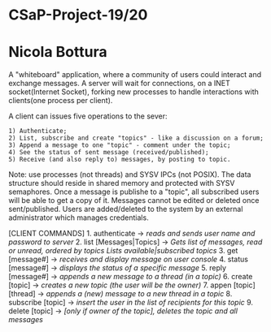 # CSaP-Project-19/20
# Nicola Bottura 

A "whiteboard" application, where a community of users could interact and exchange messages.
A server will wait for connections, on a INET socket(Internet Socket), forking new processes to handle interactions with clients(one process per client).

A client can issues five operations to the sever:

	1) Authenticate;
	2) List, subscribe and create "topics" - like a discussion on a forum;
	3) Append a message to one "topic" - comment under the topic;
	4) See the status of sent message (received/published);
	5) Receive (and also reply to) messages, by posting to topic.

Note: 	use processes (not threads) and SYSV IPCs (not POSIX).
      	The data structure should reside in shared memory and protected
      	with SYSV semaphores.
	Once a message is publishe to a "topic", all subscribed users will be able to get a copy of it.
	Messages cannot be edited or deleted once sent/published.
	Users are added/deleted to the system by an external administrator which manages credentials.

[CLIENT COMMANDS]
	1. authenticate -> *reads and sends user name and password to server*
	2. list \[Messages|Topics] ->	*Gets list of messages, read or unread, ordered by topics*
					*Lists available|subscribed topics*
	3. get \[message#] -> *receives and display message on user console*
	4. status \[message#] -> *displays the status of a specific message*
	5. reply \[message#] -> *appends a new message to a thread (in a topic)*
	6. create \[topic] -> *creates a new topic (the user will be the owner)*
	7. appen \[topic] \[thread] -> *appends a (new) message to a new thread in a topic*
	8. subscribe \[topic] -> *insert the user in the list of recipients for this topic*
	9. delete \[topic] -> *[only if owner of the topic], deletes the topic and all messages*
